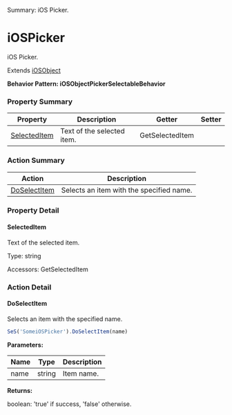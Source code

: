 Summary: iOS Picker.

# iOSPicker

iOS Picker.
 
Extends [iOSObject](iOSObject.md)





**Behavior Pattern: iOSObjectPickerSelectableBehavior**


<!-- ============================== property summary ========================== -->

  

### Property Summary

| **Property** | **Description** | **Getter** | **Setter** |
| ------------ | --------------- | ---------- | ---------- |
| [SelectedItem](#selecteditem) | Text of the selected item. | GetSelectedItem |  |



  
<!-- ============================== action summary ========================== -->



### Action Summary

|  **Action** | **Description** | 
| ----------- | --------------- |
|  [DoSelectItem](#doselectitem) | Selects an item with the specified name. |




<!-- ============================== property detail ========================== -->
  
### Property Detail
    
<a name="SelectedItem"></a>
#### SelectedItem


Text of the selected item.

      
  
      
Type: string
      
      
Accessors: GetSelectedItem
      
    
  
  
<!-- ============================== action detail ========================== -->
  
### Action Detail
    
<a name="DoSelectItem"></a>    
#### DoSelectItem

Selects an item with the specified name.

```javascript
SeS('SomeiOSPicker').DoSelectItem(name)
```


**Parameters:**

|  **Name** | **Type** | **Description** |
| ---------- | -------- | --------------- |
| name | string |  Item name. |




**Returns:**

boolean: 'true' if success, 'false' otherwise.



<a name="see.also.iospicker.doselectitem"></a>

  

